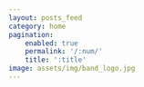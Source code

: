 ```yaml
---
layout: posts_feed
category: home
pagination:
    enabled: true
    permalink: '/:num/'
    title: ':title'
image: assets/img/band_logo.jpg
---
```

